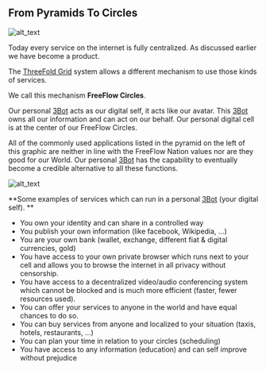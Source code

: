 ## From Pyramids To Circles

![alt_text](threefold__you_at_center.png  )

Today every service on the internet is fully centralized. As discussed earlier we have become a product.

The [ThreeFold Grid](threefold__threefold_grid) system allows a different mechanism to use those kinds of services.

We call this mechanism **FreeFlow Circles**.

Our personal [3Bot](threefold__3bot_def) acts as our digital self, it acts like our avatar. This [3Bot](threefold__3bot_def) owns all our information and can act on our behalf. Our personal digital cell is at the center of our FreeFlow Circles.

All of the commonly used applications listed in the pyramid on the left of this graphic are neither in line with the FreeFlow Nation values nor are they good for our World. Our personal [3Bot](threefold__3bot_def) has the capability to eventually become a credible alternative to all these functions.

![alt_text](threefold__serverless_architecture.png  )

**Some examples of services which can run in a personal [3Bot](threefold__3bot_def) (your digital self).
**

- You own your identity and can share in a controlled way
- You publish your own information (like facebook, Wikipedia, …)
- You are your own bank (wallet, exchange, different fiat & digital currencies, gold)
- You have access to your own private browser which runs next to your cell and allows you to browse the internet in all privacy without censorship.
- You have access to a decentralized video/audio conferencing system which cannot be blocked and is much more efficient (faster, fewer resources used).
- You can offer your services to anyone in the world and have equal chances to do so.
- You can buy services from anyone and localized to your situation (taxis, hotels, restaurants, …)
- You can plan your time in relation to your circles (scheduling)
- You have access to any information (education) and can self improve without prejudice